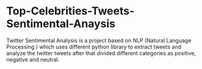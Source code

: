 # Top-Celebrities-Tweets-Sentimental-Anaysis
Twitter Sentimental Analysis is a project based on NLP (Natural Language Processing ) which uses different python library to extract tweets and analyze the twitter tweets after that divided different categories as positive, negative and neutral.
